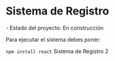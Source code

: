<h1>Sistema de Registro</h1>
- Estado del proyecto: En construcción

Para ejecutar el sistema debes poner:

```npm install react```
Sistema de Registro 2


